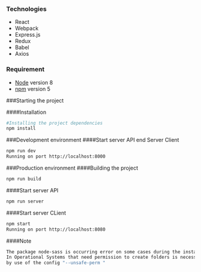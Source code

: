 ### Technologies

- React
- Webpack
- Express.js
- Redux
- Babel
- Axios

### Requirement

- [Node](https://nodejs.org/en/) version 8
- [npm](https://www.npmjs.com/) version 5

###Starting the project

####Installation

```bash
#Installing the project dependencies
npm install
```

###Development environment
####Start server API end Server Client

```bash
npm run dev
Running on port http://localhost:8000
```

###Production environment
####Building the project

```bash
npm run build
```

####Start server API

```bash
npm run server
```
####Start server CLient

```bash
npm start
Running on port http://localhost:8080
```

####Note

```bash
The package node-sass is occurring error on some cases during the installation.
In Operational Systems that need permission to create folders is necessary to force the installation 
by use of the config "--unsafe-perm "
```
